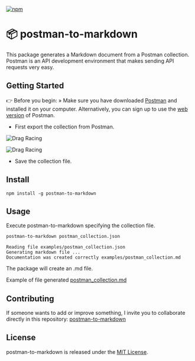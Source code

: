 
[![npm](https://img.shields.io/npm/v/postman-to-markdown.svg?style=for-the-badge\&color=f14041)](https://www.npmjs.com/postman-to-markdown)

# 📦  postman-to-markdown

This package generates a Markdown document from a Postman collection. Postman is
an API development environment that makes sending API requests very easy.

## Getting Started

👉 Before you begin: » Make sure you have downloaded [Postman][1] and installed
it on your computer. Alternatively, you can sign up to use the [web version][2]
of Postman.

-  First export the collection from Postman.

![Drag Racing](./resources/export_collection.png)

![Drag Racing](./resources/export.png)

-  Save the collection file.

## Install

```npm
npm install -g postman-to-markdown
```

## Usage

Execute postman-to-markdown specifying the collection file.

```bash
postman-to-markdown postman_collection.json 
```

```
Reading file examples/postman_collection.json
Generating markdown file ...
Documentation was created correctly examples/postman_collection.md

```
The package will create an .md file.

Example of file generated
[postman_collection.md](examples/postman_collection.md)

## Contributing
If someone wants to add or improve something, I invite you to collaborate
directly in this repository: 
[postman-to-markdown](https://github.com/bautistaj/postman-to-markdown.git)

## License
postman-to-markdown is released under the
[MIT License](https://opensource.org/licenses/MIT).

[1]: https://www.postman.com/downloads/
[2]: https://www.postman.com/